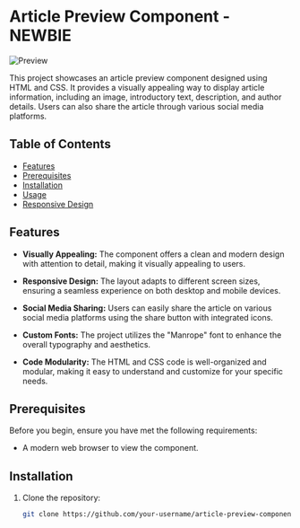 # Article Preview Component - NEWBIE

![Preview](images/intro.png)

This project showcases an article preview component designed using HTML and CSS. It provides a visually appealing way to display article information, including an image, introductory text, description, and author details. Users can also share the article through various social media platforms.

## Table of Contents
- [Features](#features)
- [Prerequisites](#prerequisites)
- [Installation](#installation)
- [Usage](#usage)
- [Responsive Design](#responsive-design)

## Features

- **Visually Appealing:** The component offers a clean and modern design with attention to detail, making it visually appealing to users.

- **Responsive Design:** The layout adapts to different screen sizes, ensuring a seamless experience on both desktop and mobile devices.

- **Social Media Sharing:** Users can easily share the article on various social media platforms using the share button with integrated icons.

- **Custom Fonts:** The project utilizes the "Manrope" font to enhance the overall typography and aesthetics.

- **Code Modularity:** The HTML and CSS code is well-organized and modular, making it easy to understand and customize for your specific needs.

## Prerequisites

Before you begin, ensure you have met the following requirements:

- A modern web browser to view the component.

## Installation

1. Clone the repository:

   ```bash
   git clone https://github.com/your-username/article-preview-component.git

   
